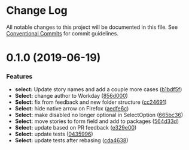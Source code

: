 # Change Log

All notable changes to this project will be documented in this file.
See [Conventional Commits](https://conventionalcommits.org) for commit guidelines.

# 0.1.0 (2019-06-19)


### Features

* **select:** Update story names and add a couple more cases ([b1bdf5f](https://ghe.megaleo.com/design/canvas-kit-react/tree/master/modules/canvas-kit-react-select/commits/b1bdf5f))
* **Select:** change author to Workday ([856d000](https://ghe.megaleo.com/design/canvas-kit-react/tree/master/modules/canvas-kit-react-select/commits/856d000))
* **Select:** fix from feedback and new folder structure ([cc24691](https://ghe.megaleo.com/design/canvas-kit-react/tree/master/modules/canvas-kit-react-select/commits/cc24691))
* **Select:** hide native arrow on Firefox ([aedfe6c](https://ghe.megaleo.com/design/canvas-kit-react/tree/master/modules/canvas-kit-react-select/commits/aedfe6c))
* **Select:** make disabled no longer optional in SelectOption ([665bc36](https://ghe.megaleo.com/design/canvas-kit-react/tree/master/modules/canvas-kit-react-select/commits/665bc36))
* **Select:** move stories to form field and add to packages ([564d33d](https://ghe.megaleo.com/design/canvas-kit-react/tree/master/modules/canvas-kit-react-select/commits/564d33d))
* **Select:** update based on PR feedback ([e329e00](https://ghe.megaleo.com/design/canvas-kit-react/tree/master/modules/canvas-kit-react-select/commits/e329e00))
* **Select:** update tests ([0435996](https://ghe.megaleo.com/design/canvas-kit-react/tree/master/modules/canvas-kit-react-select/commits/0435996))
* **Select:** update tests after rebasing ([cda4638](https://ghe.megaleo.com/design/canvas-kit-react/tree/master/modules/canvas-kit-react-select/commits/cda4638))
